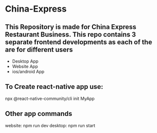 # China-Express

## This Repository is made for China Express Restaurant Business. This repo contains 3 separate frontend developments as each of the are for different users

- Desktop App
- Website App
- ios/android App

## To Create react-native app use:
npx @react-native-community/cli init MyApp

## Other app commands 
website: npm run dev
desktop: npm run start 